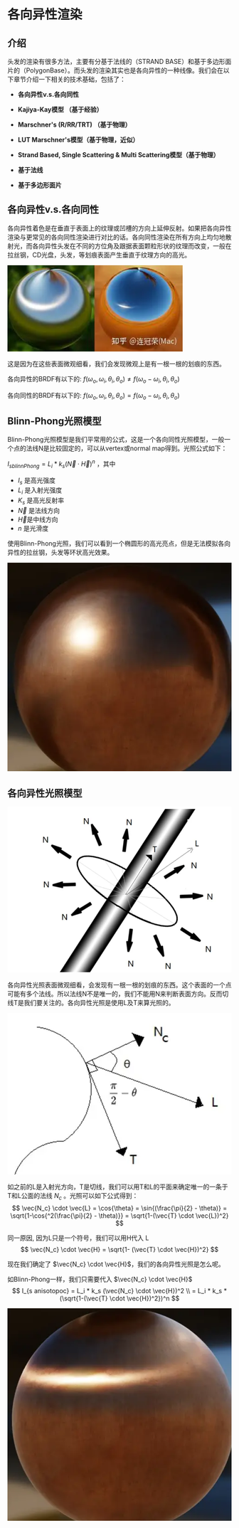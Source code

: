 # 各向异性渲染

## 介绍

头发的渲染有很多方法，主要有分基于法线的（STRAND BASE）和基于多边形面片的（PolygonBase）。而头发的渲染其实也是各向异性的一种线像。我们会在以下章节介绍一下相关的技术基础，包括了：

- **各向异性v.s.各向同性**
- **Kajiya-Kay模型 （基于经验）**
- **Marschner's (R/RR/TRT) （基于物理）**
- **LUT Marschner's模型（基于物理，近似）**
- **Strand Based, Single Scattering & Multi Scattering模型（基于物理）**



- **基于法线**
- **基于多边形面片**

## **各向异性v.s.各向同性**

各向异性着色是在垂直于表面上的纹理或凹槽的方向上延伸反射。如果把各向异性渲染与更常见的各向同性渲染进行对比的话。各向同性渲染在所有方向上均匀地散射光，而各向异性头发在不同的方位角及跟据表面颗粒形状的纹理而改变，一般在拉丝钢，CD光盘，头发，等划痕表面产生垂直于纹理方向的高光。

![image-20230910193316037](.\image-20230910193316037.png)

这是因为在这些表面微观细看，我们会发现微观上是有一根一根的划痕的东西。

各向异性的BRDF有以下的: $f(\omega_o, \omega_i, \theta_i, \theta_o) \neq f(\omega_o - \omega_i, \theta_i, \theta_o)$

各向同性的BRDF有以下的:   $f(\omega_o, \omega_i, \theta_i, \theta_o) = f(\omega_o - \omega_i, \theta_i, \theta_o)$

## **Blinn-Phong光照模型**

Blinn-Phong光照模型是我们平常用的公式，这是一个各向同性光照模型，一般一个点的法线N是比较固定的，可以从vertex或normal map得到。光照公式如下：

$I_{s blinnPhong} = L_i * k_s (\vec{N} \cdot \vec{H})^n$ ，其中

- $I_s$ 是高光强度
- $L_i$ 是入射光强度
- $K_s$ 是高光反射率
- $\vec{N}$ 是法线方向
- $\vec{H}$是中线方向
- $n$ 是光滑度

使用Blinn-Phong光照，我们可以看到一个椭圆形的高光亮点，但是无法模拟各向异性的拉丝钢，头发等环状高光效果。

![image-20230910194041535](.\image-20230910194041535.png)

## 各向异性光照模型

![image-20230910194133214](.\image-20230910194133214.png)

各向异性光照表面微观细看，会发现有一根一根的划痕的东西。这个表面的一个点可能有多个法线。所以法线N不是唯一的，我们不能用N来判断表面方向。反而切线T是我们要关注的。各向异性光照是使用L及T来算光照的。

![image-20230910194205456](.\image-20230910194205456.png)

如之前的L是入射光方向，T是切线，我们可以用T和L的平面来确定唯一的一条于T和L公面的法线 $N_c$ 。光照可以如下公式得到：
$$
\vec{N_c} \cdot \vec{L} = \cos{\theta} = \sin{(\frac{\pi}{2} - \theta)} = \sqrt{1-\cos{^2(\frac{\pi}{2} - \theta)}} = \sqrt{1-(\vec{T} \cdot \vec{L})^2} 
$$


同一原因, 因为L只是一个符号，我们可以用H代入 L
$$
\vec{N_c} \cdot \vec{H} = \sqrt{1- (\vec{T} \cdot \vec{H})^2}
$$


现在我们确定了 $\vec{N_c} \cdot \vec{H}$，我们的各向异性光照是怎么呢。

如Blinn-Phong一样，我们只需要代入  $\vec{N_c} \cdot \vec{H}$
$$
I_{s anisotopoc} = L_i * k_s (\vec{N_c} \cdot \vec{H})^2
\\
= L_i * k_s * (\sqrt{1-(\vec{T} \cdot \vec{H})^2})^n
$$


![image-20230910195314263](.\image-20230910195314263.png)